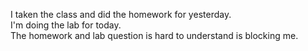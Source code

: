 
I taken the class and did the homework for yesterday.<br>
I'm doing the lab for today.<br>
The homework and lab question is hard to understand is blocking me.<br>
